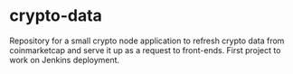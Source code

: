# crypto-data
Repository for a small crypto node application to refresh crypto data from coinmarketcap and serve it up as a request to front-ends. First project to work on Jenkins deployment.
